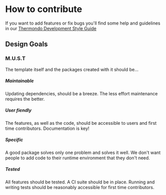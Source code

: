 # How to contribute

If you want to add features or fix bugs you'll find some help and guidelines in our
[Thermondo Development Style Guide](https://github.com/Thermondo/thermondo.github.io/blob/master/style-guide/README.md)

## Design Goals

### M.U.S.T

The template itself and the packages created with it should be…

##### Maintainable

Updating dependencies, should be a breeze. The less effort maintenance requires the better. 

##### User fiendly

The features, as well as the code, should be accessible to users and first time contributors. Documentation is key!

##### Specific

A good package solves only one problem and solves it well.
We don't want people to add code to their runtime environment that they don't need.

##### Tested

All features should be tested. A CI suite should be in place.
Running and writing tests should be reasonably accessible for first time contributors.
